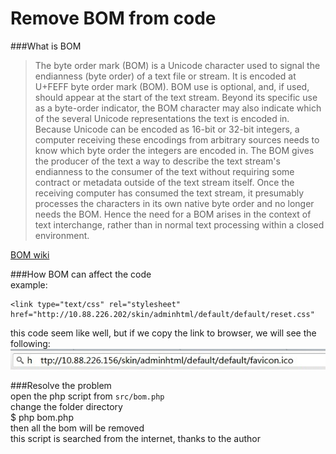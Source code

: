 Remove BOM from code
======

###What is BOM

> The byte order mark (BOM) is a Unicode character used to signal the endianness (byte order) of a text file or stream. It is encoded at U+FEFF byte order mark (BOM). BOM use is optional, and, if used, should appear at the start of the text stream. Beyond its specific use as a byte-order indicator, the BOM character may also indicate which of the several Unicode representations the text is encoded in.
Because Unicode can be encoded as 16-bit or 32-bit integers, a computer receiving these encodings from arbitrary sources needs to know which byte order the integers are encoded in. The BOM gives the producer of the text a way to describe the text stream's endianness to the consumer of the text without requiring some contract or metadata outside of the text stream itself. Once the receiving computer has consumed the text stream, it presumably processes the characters in its own native byte order and no longer needs the BOM. Hence the need for a BOM arises in the context of text interchange, rather than in normal text processing within a closed environment.

[BOM wiki][]

###How BOM can affect the code  
example: 

    <link type="text/css" rel="stylesheet" href="http://10.88.226.202/skin/adminhtml/default/default/reset.css" 
this code seem like well, but if we copy the link to browser, we will see the following:  
![bom error][]


###Resolve the problem  
open the php script from `src/bom.php`  
change the folder directory  
    $ php bom.php  
then all the bom will be removed  
this script is searched from the internet, thanks to the author  


[bom wiki]: http://en.wikipedia.org/wiki/Byte_order_mark "BOM Wiki"
[bom error]: ./static/bom_error.png "BOM Error"
